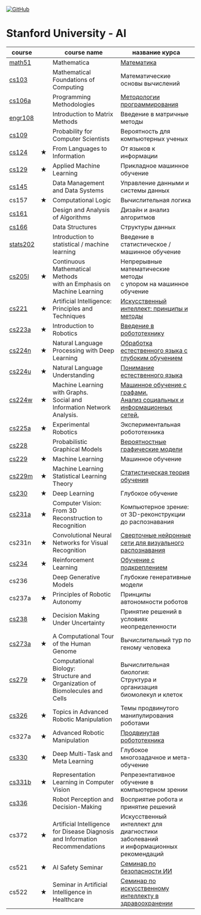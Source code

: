 [![GitHub](https://github.com/AlexandrParkhomenko/ml/blob/main/LicenseStanford.svg)]()
# Stanford University - AI
<!-- [English](https://elt.oup.com/student/englishfile/?cc=ru&selLanguage=ru)  | | English language                                            | Английский язык -->

course                                              | |  course name                                           | название курса
--------------------------------------------------- |-| -----------                                            | --------------
  [math51](https://web.stanford.edu/class/math51/)  | | Mathematica                                            | [Математика](https://github.com/AlexandrParkhomenko/ai/tree/main/math51)
  [cs103 ](https://web.stanford.edu/class/cs103/)   | | Mathematical Foundations of Computing                  | Математические основы вычислений
  [cs106a](https://web.stanford.edu/class/cs106a/)  | | Programming Methodologies                              | [Методологии программирования](https://github.com/AlexandrParkhomenko/ai/tree/main/cs106a)
 [engr108](https://stanford.edu/class/engr108/)     | | Introduction to Matrix Methods                         | Введение в матричные методы
  [cs109 ](https://web.stanford.edu/class/cs109/)   | | Probability for Computer Scientists                    | Вероятность для компьютерных ученых
  [cs124 ](https://web.stanford.edu/class/cs124/)   |★| From Languages to Information                          | От языков к информации
  [cs129 ](https://web.stanford.edu/class/cs129/)   |★| Applied Machine Learning                               | Прикладное машинное обучение
  [cs145 ](https://cs145-fa20.github.io/)           | | Data Management and Data Systems                       | Управление данными и системы данных
   cs157 [](https://web.stanford.edu/class/cs157/)  |★| Computational Logic                                    | Вычислительная логика
  [cs161 ](https://web.stanford.edu/class/cs161/)   | | Design and Analysis of Algorithms                      | Дизайн и анализ алгоритмов
  [cs166 ](https://web.stanford.edu/class/cs166/)   | | Data Structures                                        | Структуры данных
[stats202](https://stats-202.github.io/)            | | Introduction to statistical / machine learning         | Введение в статистическое / машинное обучение
  [cs205l](https://web.stanford.edu/class/cs205l/)  |★| Continuous Mathematical Methods <br>with an Emphasis on Machine Learning | Непрерывные математические методы <br> с упором на машинное обучение
  [cs221 ](https://web.stanford.edu/class/cs221/)   |★| Artificial Intelligence: Principles and Techniques     | [Искусственный интеллект: принципы и методы](https://github.com/AlexandrParkhomenko/ai/tree/main/cs221)
  [cs223a](https://web.stanford.edu/class/cs223a/)  |★| Introduction to Robotics                               | [Введение в робототехнику](https://github.com/AlexandrParkhomenko/ai/blob/main/cs223a/README.md)
  [cs224n](https://web.stanford.edu/class/cs224n/)  |★| Natural Language Processing with Deep Learning         | [Обработка естественного языка с глубоким обучением](https://github.com/AlexandrParkhomenko/ai/tree/main/cs224n)
  [cs224u](https://web.stanford.edu/class/cs224u/)  |★| Natural Language Understanding                         | [Понимание естественного языка](https://github.com/AlexandrParkhomenko/ai/tree/main/cs224u)
  [cs224w](https://web.stanford.edu/class/cs224w/)  |★| Machine Learning with Graphs. <br>Social and Information Network Analysis. | [Машинное обучение с графами. <br>Анализ социальных и информационных сетей.](https://github.com/AlexandrParkhomenko/ai/tree/main/cs224w)
  [cs225a](https://web.stanford.edu/class/cs225a/)  |★| Experimental Robotics                                  | Экспериментальная робототехника
  [cs228 ](https://web.stanford.edu/class/cs228/)   | | Probabilistic Graphical Models                         | [Вероятностные графические модели](https://github.com/AlexandrParkhomenko/ai/tree/main/cs228)
  [cs229 ](https://web.stanford.edu/class/cs229/)   |★| Machine Learning                                       | Машинное обучение
  [cs229m](http://web.stanford.edu/class/stats214/) |★| Machine Learning<br>Statistical Learning Theory        | [Статистическая теория обучения](https://github.com/AlexandrParkhomenko/ai/tree/main/cs229m)
  [cs230 ](https://web.stanford.edu/class/cs230/)   |★| Deep Learning                                          | Глубокое обучение
  [cs231a](https://web.stanford.edu/class/cs231a/)  |★| Computer Vision: From 3D Reconstruction to Recognition | Компьютерное зрение: от 3D-реконструкции до распознавания
   cs231n[](https://web.stanford.edu/class/cs231n/) |★| Convolutional Neural Networks for Visual Recognition   | [Сверточные нейронные сети для визуального распознавания](https://github.com/AlexandrParkhomenko/ai/tree/main/cs231n/ru)
  [cs234 ](http://web.stanford.edu/class/cs234/)    |★| Reinforcement Learning                                 | [Обучение с подкреплением](https://github.com/AlexandrParkhomenko/ai/tree/main/cs234)
   cs236 [](https://web.stanford.edu/class/cs236/)  | | Deep Generative Models                                 | Глубокие генеративные модели
  cs237a[](https://web.stanford.edu/class/cs237a/)  |★| Principles of Robotic Autonomy                         | Принципы автономности роботов
  [cs238](https://web.stanford.edu/class/cs238/)    |★| Decision Making Under Uncertainty                      | Принятие решений в условиях неопределенности
 [cs273a](https://web.stanford.edu/class/cs273a/)   |★| A Computational Tour of the Human Genome               | Вычислительный тур по геному человека
 [cs279 ](https://web.stanford.edu/class/cs279/)    |★| Computational Biology: <br>Structure and Organization of Biomolecules and Cells | Вычислительная биология: <br>Структура и организация биомолекул и клеток
 [cs326 ](https://web.stanford.edu/class/cs326/)    |★| Topics in Advanced Robotic Manipulation                | Темы продвинутого манипулирования роботами
 cs327a[](https://web.stanford.edu/class/cs327a/)   |★| Advanced Robotic Manipulation                          | [Продвинутая робототехника](https://github.com/AlexandrParkhomenko/ai/tree/main/cs327)
 [cs330 ](https://web.stanford.edu/class/cs330/)    |★| Deep Multi-Task and Meta Learning                      | Глубокое многозадачное и мета-обучение
 [cs331b](https://web.stanford.edu/class/cs331b/)   |★| Representation Learning in Computer Vision             | Репрезентативное обучение в компьютерном зрении
 [cs336 ](https://web.stanford.edu/class/cs336/)    | | Robot Perception and Decision-Making                   | Восприятие робота и принятие решений
 cs372 [](https://web.stanford.edu/class/cs372/)    |★| Artificial Intelligence for Disease Diagnosis <br>and Information Recommendations | Искусственный интеллект для диагностики заболеваний <br>и информационных рекомендаций
 cs521                                              |★| AI Safety Seminar                                      | [Семинар по безопасности ИИ](https://github.com/AlexandrParkhomenko/ai/tree/main/cs521)
 cs522                                              |★| Seminar in Artificial Intelligence in Healthcare       | [Семинар по искусственному интеллекту в здравоохранении](https://github.com/AlexandrParkhomenko/ai/tree/main/cs522)
 
<!-- ycs0002 | | [Game Theory II](https://online.stanford.edu/courses/soe-ycs0002-game-theory) | Теория игр

[cs](https://cs.stanford.edu/academics/courses) platform:[mc](https://moderncampus.com/products/destiny-one.html)

- https://www.spyder-ide.org/
- https://orangedatamining.com/
- https://www.rstudio.com/
 -->
